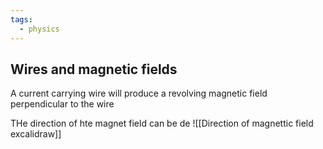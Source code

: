 ```yaml
---
tags:
  - physics
---
```

## Wires and magnetic fields
A current carrying wire will produce a revolving magnetic field perpendicular to the wire 



THe direction of hte magnet field can be de
![[Direction of magnettic field excalidraw]]
